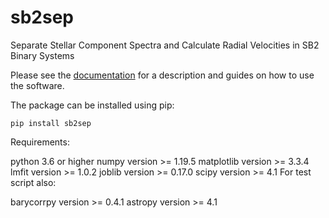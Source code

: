 # sb2sep
Separate Stellar Component Spectra and Calculate Radial Velocities in SB2 Binary Systems

Please see the [documentation](https://jsinkbaek.github.io/sb2sep/) for a description and guides on how to use the software.

The package can be installed using pip:

``pip install sb2sep``


Requirements:

python 3.6 or higher
numpy version >= 1.19.5
matplotlib version >= 3.3.4
lmfit version >= 1.0.2
joblib version >= 0.17.0
scipy version >= 4.1
For test script also:

barycorrpy version >= 0.4.1
astropy version >= 4.1
